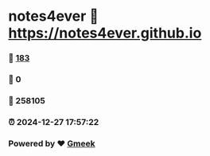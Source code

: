 # notes4ever :link: https://notes4ever.github.io 
### :page_facing_up: [183](https://notes4ever.github.io/tag.html) 
### :speech_balloon: 0 
### :hibiscus: 258105 
### :alarm_clock: 2024-12-27 17:57:22 
### Powered by :heart: [Gmeek](https://github.com/Meekdai/Gmeek)
